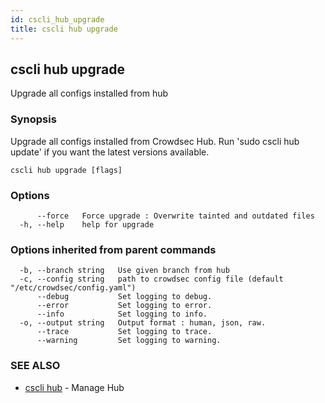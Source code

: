 ```yaml
---
id: cscli_hub_upgrade
title: cscli hub upgrade
---
```

## cscli hub upgrade

Upgrade all configs installed from hub

### Synopsis


Upgrade all configs installed from Crowdsec Hub. Run 'sudo cscli hub update' if you want the latest versions available.


```
cscli hub upgrade [flags]
```

### Options

```
      --force   Force upgrade : Overwrite tainted and outdated files
  -h, --help    help for upgrade
```

### Options inherited from parent commands

```
  -b, --branch string   Use given branch from hub
  -c, --config string   path to crowdsec config file (default "/etc/crowdsec/config.yaml")
      --debug           Set logging to debug.
      --error           Set logging to error.
      --info            Set logging to info.
  -o, --output string   Output format : human, json, raw.
      --trace           Set logging to trace.
      --warning         Set logging to warning.
```

### SEE ALSO

* [cscli hub](/cscli/cscli_hub.md)	 - Manage Hub

